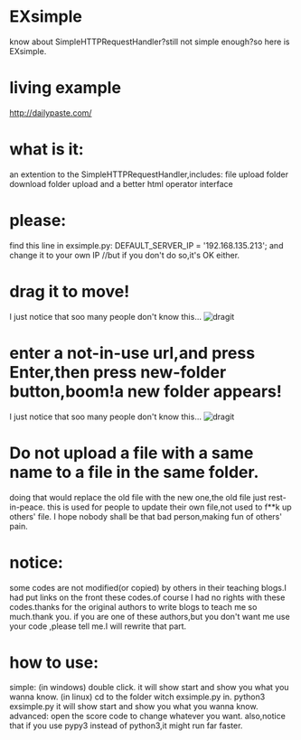 # EXsimple
know about SimpleHTTPRequestHandler?still not simple enough?so here is EXsimple.

# living example
http://dailypaste.com/
	
# what is it:
  an extention to the SimpleHTTPRequestHandler,includes:
  file upload
  folder download
  folder upload
  and a better html operator interface
  
# please:
  find this line in exsimple.py:  DEFAULT_SERVER_IP = '192.168.135.213';
  and change it to your own IP
  //but if you don't do so,it's OK either.
  
# drag it to move!
  I just notice that soo many people don't know this...
  ![dragit](https://raw.githubusercontent.com/XenoAmess/EXsimple/master/pic/drag.gif)
  
# enter a not-in-use url,and press Enter,then press new-folder button,boom!a new folder appears!
  I just notice that soo many people don't know this...
  ![dragit](https://raw.githubusercontent.com/XenoAmess/EXsimple/master/pic/newFolder.gif)
  
# Do not upload a file with a same name to a file in the same folder.
  doing that would replace the old file with the new one,the old file just rest-in-peace.
  this is used for people to update their own file,not used to f**k up others' file.
  I hope nobody shall be that bad person,making fun of others' pain.
  
  
  
# notice:
  some codes are not modified(or copied) by others in their teaching blogs.I had put links on the front these codes.of course I had no rights with these codes.thanks for the original authors to write blogs to teach me so much.thank you.
  if you are one of these authors,but you don't want me use your code ,please tell me.I will rewrite that part.
  
# how to use:

  simple: (in windows)
          double click.
          it will show start and show you what you wanna know.
          (in linux)
          cd to the folder witch exsimple.py in.
          python3 exsimple.py
          it will show start and show you what you wanna know.
  advanced:
          open the score code to change whatever you want.
          also,notice that if you use pypy3 instead of python3,it might run far faster.
